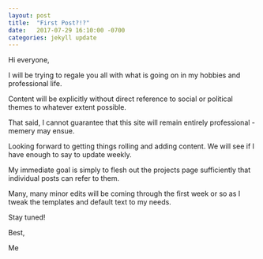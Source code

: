 ```yaml
---
layout: post
title:  "First Post?!?"
date:   2017-07-29 16:10:00 -0700
categories: jekyll update
---
```


Hi everyone,

I will be trying to regale you all with what is going on in my hobbies and professional life.

Content will be explicitly without direct reference to social or political themes to whatever extent possible.

That said, I cannot guarantee that this site will remain entirely professional - memery may ensue.

Looking forward to getting things rolling and adding content. We will see if I have enough to say to update weekly.

My immediate goal is simply to flesh out the projects page sufficiently that individual posts can refer to them.

Many, many minor edits will be coming through the first week or so as I tweak the templates and default text to my needs.

Stay tuned!

Best,

Me